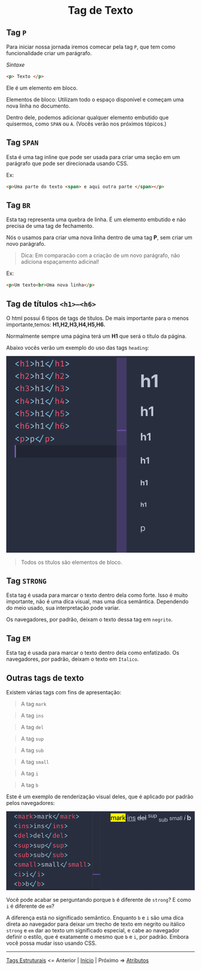<h1 align = "center"> Tag de Texto </H1>

## Tag **`P`**

Para iniciar nossa jornada iremos comecar pela tag `P`, que tem como funcionalidade criar um parágrafo.

_Sintaxe_
 ```html
<p> Texto </p>
 ```

Ele é um elemento em bloco.  

Elementos de bloco: Utilizam todo o espaço disponível e começam uma nova linha no documento.  

Dentro dele, podemos adicionar qualquer elemento embutido que quisermos, como `SPAN` ou `A`. (Vocês verão nos próximos tópicos.)

## Tag **`SPAN`**

Esta é uma tag inline que pode ser usada para criar uma seção em um parágrafo que pode ser direcionada usando CSS.  

Ex: 

```html
<p>Uma parte do texto <span> e aqui outra parte </span></p>
```

## Tag **`BR`**

Esta tag representa uma quebra de linha. É um elemento embutido e não precisa de uma tag de fechamento.

Nós o usamos para criar uma nova linha dentro de uma tag <b>P</b>, sem criar um novo parágrafo.

>Dica: Em comparacão com a criação de um novo parágrafo, não adiciona espaçamento adicinal!

Ex:

```html
<p>Um texto<br>Uma nova linha</p>
```

## Tag de títulos **`<h1>–<h6>`**

O html possui 6 tipos de tags de títulos. De mais importante para o menos importante,temos: **H1,H2,H3,H4,H5,H6.**

Normalmente sempre uma página terá um **H1** que será o título da página.

Abaixo vocês verão um exemplo do uso das tags `heading`:

![tag de titulos](../assets/headings.png)

>Todos os títulos são elementos de bloco.

## Tag **`STRONG`**

Esta tag é usada para marcar o texto dentro dela como forte. Isso é muito importante, não é uma dica visual, mas uma dica semântica. Dependendo do meio usado, sua interpretação pode variar.  

Os navegadores, por padrão, deixam o texto dessa tag em `negrito`.

## Tag **`EM`**

Esta tag é usada para marcar o texto dentro dela como enfatizado. Os navegadores, por padrão, deixam o texto em `Italico`.

## Outras tags de texto

Existem várias tags com fins de apresentação:

> A tag `mark` 

> A tag `ins` 

> A tag `del` 

> A tag `sup` 

> A tag `sub` 

> A tag `small` 

> A tag `i` 

> A tag `b`

Este é um exemplo de renderização visual deles, que é aplicado por padrão pelos navegadores:

![tag de titulos](../assets/various.png)

Você pode acabar se perguntando porque `b` é diferente de `strong`? E como `i` é diferente de `em`?

 A diferença está no significado semântico. Enquanto `b` e `i` são uma dica direta ao navegador para deixar um trecho de texto em negrito ou itálico `strong` e `em` dar ao texto um significado especial, e cabe ao navegador definir o estilo, que é exatamente o mesmo que `b` e `i`, por padrão. Embora você possa mudar isso usando CSS.

 ---

 [Tags Estruturais](/contents/3.Estruturais.md) <= Anterior | [Início](/README.MD) | Próximo => [Atributos](/contents/5.Atributos.md)
